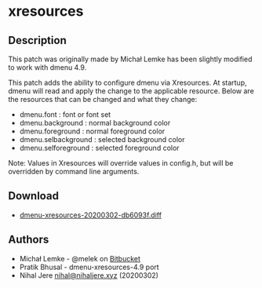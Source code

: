 xresources
==========

Description
-----------
This patch was originally made by Michał Lemke has been slightly modified to
work with dmenu 4.9.

This patch adds the ability to configure dmenu via Xresources. At startup,
dmenu will read and apply the change to the applicable resource. Below are the
resources that can be changed and what they change:

- dmenu.font          : font or font set
- dmenu.background    : normal background color
- dmenu.foreground    : normal foreground color
- dmenu.selbackground : selected background color
- dmenu.selforeground : selected foreground color

Note: Values in Xresources will override values in config.h, but will be
overridden by command line arguments.

Download
--------
* [dmenu-xresources-20200302-db6093f.diff](dmenu-xresources-20200302-db6093f.diff)

Authors
-------
* Michał Lemke - @melek on [Bitbucket](https://bitbucket.org/melek/dmenu2/)
* Pratik Bhusal - dmenu-xresources-4.9 port
* Nihal Jere <nihal@nihaljere.xyz> (20200302)
